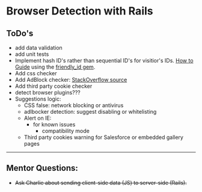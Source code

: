 # Browser Detection with Rails

## ToDo's
 - add data validation
 - add unit tests
 - Implement hash ID's rather than sequential ID's for visitior's IDs. [How to Guide](https://hackernoon.com/how-to-use-hash-ids-in-your-url-in-ruby-on-rails-5-e8b7cdd31733) using the [friendly_id gem](https://github.com/norman/friendly_id).
 - Add css checker
 - Add AdBlock checker: [StackOverflow source](https://stackoverflow.com/a/20505898)
 - Add third party cookie checker
 - detect browser plugins???
 - Suggestions logic:
    - CSS false: network blocking or antivirus
    - adlbocker detection: suggest disabling or whitelisting
    - Alert on IE:
        - for known issues
            - compatibility mode
    - Third party cookies warning for Salesforce or embedded gallery pages

---
    
## Mentor Questions:

- ~~Ask Charlie about sending client-side data (JS) to server-side (Rails).~~
